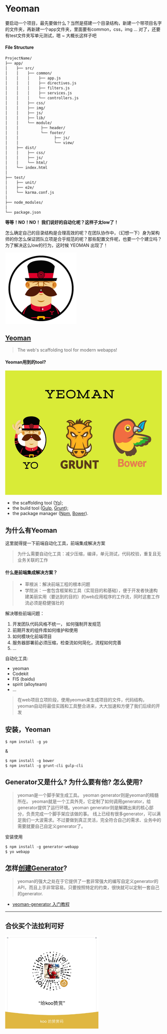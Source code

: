 # Yeoman

要启动一个项目，最先要做什么？当然是搭建一个目录结构，新建一个带项目名字的文件夹，再新建一个app文件夹，里面要有common，css，img ... 对了，还要有test文件夹写单元测试，嗯 ~ 大概长这样子吧


#### File Structure
```
ProjectName/
├── app/
│    ├── src/
│    │    ├── common/
│    │    │    ├── app.js
│    │    │    ├── directives.js
│    │    │    ├── filters.js
│    │    │    ├── services.js
│    │    │    └── controllers.js
│    │    ├── css/
│    │    ├── img/
│    │    ├── js/
│    │    ├── lib/
│    │    └── module/
│    │          ├── header/
│    │          └── footer/
│    │                ├── js/
│    │                └── view/
│    ├── dist/
│    │    ├── css/
│    │    ├── js/
│    │    └── html/
│    └── index.html
│                 
├── test/
│    ├── unit/
│    ├── e2e/
│    └── karma.conf.js
│
├── node_modules/
│
└── package.json
```

**等等！NO！NO！ 我们说好的自动化呢？这样子太low了！**

怎么确定自己的目录结构是合理高效的呢？在团队协作中，（幻想一下）身为架构师的你怎么保证团队立项是合乎规范的呢？那些配置文件呢，也要一个个建立吗？为了解决这么low的行为，这时候 YEOMAN 出现了！

![yeoman](../../assets/images/yeoman/yo.png)

## [Yeoman](http://yeoman.io/)

> The web's scaffolding tool for modern webapps!

#### Yeoman用到的tool?

<img src="../../assets/images/yeoman/yeoman.jpg" height="400">

* the scaffolding tool ([Yo](http://yeoman.io/));
* the build tool ([Gulp](https://gulpjs.com/), [Grunt](https://gruntjs.com/));
* the package manager ([Npm](https://www.npmjs.com/), [Bower](https://bower.io/)).

## 为什么有Yeoman

这里就得提一下前端自动化工具，前端集成解决方案

> 为什么需要自动化工具：减少压缩，编译，单元测试，代码校验，重复且无业务关联的工作

#### 什么是前端集成解决方案？
> * 草根派：解决前端工程的根本问题
> * 学院派：一套包含框架和工具（实现目的和基础），便于开发者快速构建美丽实用（要达到的目的）的web应用程序的工作流，同时这套工作流必须是稳健强壮的

解决哪些前端问题：
1. 开发团队代码风格不统一，	如何强制开发规范
2. 前期开发的组件库如何维护和使用
3. 如何模块化前端项目
4. 服务器部署前必须压缩，检查流如何简化，流程如何完善
5. ...

自动化工具:
* yeoman
* Codekit	
* FIS (baidu)
* spirit (alloyteam)
* ...

> 在web项目立项阶段，使用yeoman来生成项目的文件，代码结构，yeoman自动将最佳实践和工具整合进来，大大加速和方便了我们后续的开发

## 安装，Yeoman
```
$ npm install -g yo
```
&
```
$ npm install -g bower
$ npm install -g grunt-cli gulp-cli
```


## Generator又是什么? 为什么要有他? 怎么使用?

> yeoman是一个脚手架生成工具。
  yeoman generator则是yeoman的精髓所在。
  yeoman就是一个工具外壳，它定制了如何调用generator，给generator提供了运行环境。yeoman generator则是解耦出来的核心部分，负责完成一个脚手架应该做的事。
  线上已经有很多generator，可以满足我们一大波需求。不过要做到真正灵活，完全符合自己的需求、业务中的需要就要自己自定义generator了。

安装使用
```
$ npm install -g generator-webapp
$ yo webapp
```

## 怎样[创建Generator](http://yeoman.io/authoring/index.html)?

> yeoman的强大之处在于它提供了一套非常强大的编写自定义generator的API，而且上手非常容易。只要按照特定的约束，很快就可以定制一套自己的generator.

* [yeoman-generator 入门教程](https://segmentfault.com/a/1190000005827971#articleHeader2)

---
## 合伙买个法拉利可好
<img src="../../assets/images/wx.jpg" height="300">









